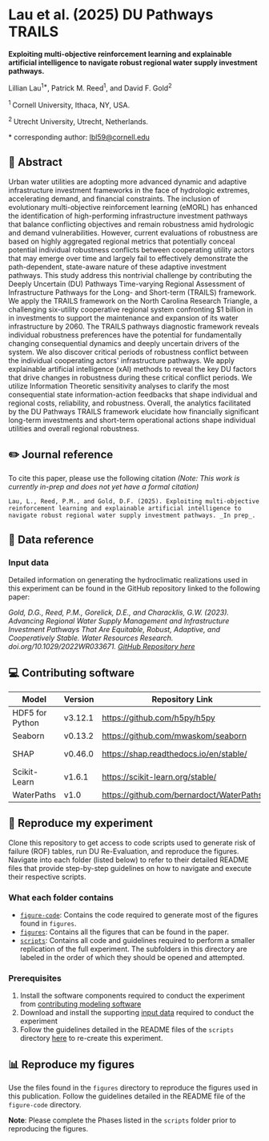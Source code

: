 # Lau et al. (2025) DU Pathways TRAILS

**Exploiting multi-objective reinforcement learning and explainable artificial intelligence to navigate robust regional water supply investment pathways.**

Lillian Lau<sup>1\*</sup>, Patrick M. Reed<sup>1</sup>,  and David F. Gold<sup>2</sup>

<sup>1 </sup>Cornell University, Ithaca, NY, USA.

<sup>2 </sup>Utrecht University, Utrecht, Netherlands.

\* corresponding author:  lbl59@cornell.edu

## :memo: Abstract
Urban water utilities are adopting more advanced dynamic and adaptive infrastructure investment frameworks in the face of hydrologic extremes, accelerating demand, and financial constraints. The inclusion of evolutionary multi-objective reinforcement learning (eMORL) has enhanced the identification of high-performing infrastructure investment pathways that balance conflicting objectives and remain robustness amid hydrologic and demand vulnerabilities. However, current evaluations of robustness are based on highly aggregated regional metrics that potentially conceal potential individual robustness conflicts between cooperating utility actors that may emerge over time and largely fail to effectively demonstrate the path-dependent, state-aware nature of these adaptive investment pathways. This study address this nontrivial challenge by contributing the Deeply Uncertain (DU) Pathways Time-varying Regional Assessment of Infrastructure Pathways for the Long- and Short-term (TRAILS) framework. We apply the TRAILS framework on the North Carolina Research Triangle, a challenging six-utility cooperative regional system confronting \$1 billion in in investments to support the maintenance and expansion of its water infrastructure by 2060. The TRAILS pathways diagnostic framework reveals individual robustness preferences have the potential for fundamentally changing consequential dynamics and deeply uncertain drivers of the system. We also discover critical periods of robustness conflict between the individual cooperating actors' infrastructure pathways.  We apply explainable artificial intelligence (xAI) methods to reveal the key DU factors that drive changes in robustness during these critical conflict periods. We utilize Information Theoretic sensitivity analyses to clarify the most consequential state information-action feedbacks that shape individual and regional costs, reliability, and robustness. Overall, the analytics facilitated by the DU Pathways TRAILS framework elucidate how financially significant long-term investments and short-term operational actions shape individual utilities and overall regional robustness. 

## :pencil2: Journal reference
To cite this paper, please use the following citation _(Note: This work is currently in-prep and does not yet have a formal citation)_
```
Lau, L., Reed, P.M., and Gold, D.F. (2025). Exploiting multi-objective reinforcement learning and explainable artificial intelligence to navigate robust regional water supply investment pathways. _In prep_.
```

## :1234: Data reference

### Input data
Detailed information on generating the hydroclimatic realizations used in this experiment can be found in the GitHub repository linked to the following paper:

*Gold, D.G., Reed, P.M., Gorelick, D.E., and Characklis, G.W. (2023). Advancing Regional Water Supply Management and Infrastructure Investment Pathways That Are Equitable, Robust, Adaptive, and Cooperatively Stable. Water Resources Research. doi.org/10.1029/2022WR033671. [GitHub Repository here](https://github.com/davidfgold/DUPathwaysERAS)*

## :computer: Contributing software
| Model | Version | Repository Link | DOI |
|-------|---------|-----------------|-----|
| HDF5 for Python | v3.12.1 | https://github.com/h5py/h5py | NA |
| Seaborn | v0.13.2 | https://github.com/mwaskom/seaborn | 10.21105/joss.03021 |
| SHAP | v0.46.0 | https://shap.readthedocs.io/en/stable/ | https://doi.org/10.1038/s42256-019-0138-9 |
| Scikit-Learn | v1.6.1 | https://scikit-learn.org/stable/ | https://doi.org/10.1038/s42256-019-0138-9 |
| WaterPaths | v1.0 | https://github.com/bernardoct/WaterPaths | 10.1016/j.envsoft.2020.104772 |

## :file_folder: Reproduce my experiment
Clone this repository to get access to code scripts used to generate risk of failure (ROF) tables, run DU Re-Evaluation, and reproduce the figures. 
Navigate into each folder (listed below) to refer to their detailed README files that provide step-by-step guidelines on how to navigate and execute their respective scripts.

### What each folder contains 
- [`figure-code`](https://github.com/lbl59/TRAILS/tree/main/figure-code): Contains the code required to generate most of the figures found in `figures`.
- [`figures`](https://github.com/lbl59/TRAILS/tree/main/figures): Contains all the figures that can be found in the paper.
- [`scripts`](https://github.com/lbl59/TRAILS/tree/main/scripts): Contains all code and guidelines required to perform a smaller replication of the full experiment. The subfolders in this directory are labeled in the order of which they should be opened and attempted. 

### Prerequisites
1. Install the software components required to conduct the experiment from [contributing modeling software](#contributing-modeling-software)
2. Download and install the supporting [input data](#input-data) required to conduct the experiment
3. Follow the guidelines detailed in the README files of the `scripts` directory [here](https://github.com/lbl59/TRAILS/tree/main/scripts) to re-create this experiment.

## :bar_chart: Reproduce my figures
Use the files found in the `figures` directory to reproduce the figures used in this publication. Follow the guidelines detailed in the README file of the `figure-code` directory.

**Note**: Please complete the Phases listed in the `scripts` folder prior to reproducing the figures.

